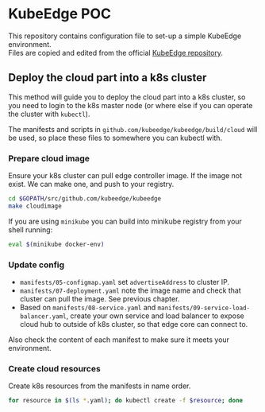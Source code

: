 # KubeEdge POC

This repository contains configuration file to set-up a simple KubeEdge environment.  
Files are copied and edited from the official [KubeEdge repository](https://github.com/kubeedge/kubeedge).  

##  Deploy the cloud part into a k8s cluster

This method will guide you to deploy the cloud part into a k8s cluster,
so you need to login to the k8s master node (or where else if you can
operate the cluster with `kubectl`).

The manifests and scripts in `github.com/kubeedge/kubeedge/build/cloud`
will be used, so place these files to somewhere you can kubectl with.

### Prepare cloud image
Ensure your k8s cluster can pull edge controller image. If the
image not exist. We can make one, and push to your registry.

```bash
cd $GOPATH/src/github.com/kubeedge/kubeedge
make cloudimage
```

If you are using `minikube` you can build into minikube registry from your shell running:
```bash
eval $(minikube docker-env)
```

### Update config

* `manifests/05-configmap.yaml` set `advertiseAddress` to cluster IP.
* `manifests/07-deployment.yaml` note the image name and check that cluster can pull the image. See previous chapter.
* Based on `manifests/08-service.yaml` and `manifests/09-service-load-balancer.yaml`, create your own service and load balancer to expose cloud hub to outside of k8s cluster, so that edge core can connect to.

Also check the content of each manifest to make sure it meets your environment.

### Create cloud resources
Create k8s resources from the manifests in name order.

```bash
for resource in $(ls *.yaml); do kubectl create -f $resource; done
```
